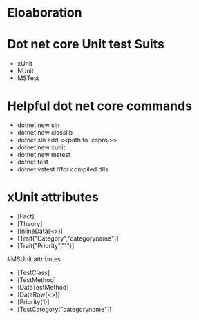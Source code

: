 # Eloaboration

# Dot net core Unit test Suits
* xUnit
* NUnit
* MSTest

# Helpful dot net core commands
* dotnet new sln
* dotnet new classlib
* dotnet sln add <<path to .csproj>>
* dotnet new xunit
* dotnet new mstest
* dotnet test
* dotnet vstest //for compiled dlls

# xUnit attributes
* [Fact]
* [Theory]
* [InlineData(<<parameters to pass>>)]
* [Trait("Category","categoryname")]
* [Trait("Priority","1")] 

#MSUnit attributes
* [TestClass]
* [TestMethod]
* [DataTestMethod]
* [DataRow(<<Parameterts to pass>>)]
* [Priority(1)]
* [TestCategory("categoryname")]
